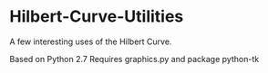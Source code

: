 # Hilbert-Curve-Utilities
A few interesting uses of the Hilbert Curve.

Based on Python 2.7
Requires graphics.py and package python-tk
